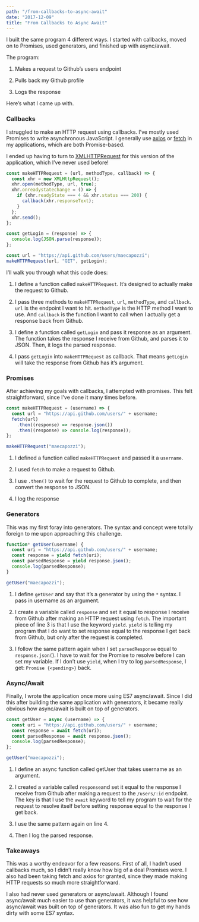 ```yaml
---
path: "/from-callbacks-to-async-await"
date: "2017-12-09"
title: "From Callbacks to Async Await"
---
```


I built the same program 4 different ways. I started with callbacks, moved on to Promises, used generators, and finished up with async/await.

The program:

1.  Makes a request to Github’s users endpoint

2.  Pulls back my Github profile

3.  Logs the response

Here’s what I came up with.

### Callbacks

I struggled to make an HTTP request using callbacks. I’ve mostly used Promises to write asynchronous JavaScript. I generally use [axios](https://github.com/axios/axios) or [fetch](https://developer.mozilla.org/en-US/docs/Web/API/Fetch_API/Using_Fetch) in my applications, which are both Promise-based.

I ended up having to turn to [XMLHTTPRequest](https://developer.mozilla.org/en-US/docs/Web/API/XMLHttpRequest) for this version of the application, which I’ve never used before!

```js
const makeHTTPRequest = (url, methodType, callback) => {
  const xhr = new XMLHttpRequest();
  xhr.open(methodType, url, true);
  xhr.onreadystatechange = () => {
    if (xhr.readyState === 4 && xhr.status === 200) {
      callback(xhr.responseText);
    }
  };
  xhr.send();
};

const getLogin = (response) => {
  console.log(JSON.parse(response));
};

const url = "https://api.github.com/users/maecapozzi";
makeHTTPRequest(url, "GET", getLogin);
```

I’ll walk you through what this code does:

1. I define a function called `makeHTTPRequest`. It’s designed to actually make the request to Github.

2. I pass three methods to `makeHTTPRequest`, `url`, `methodType`, and `callback`. `url` is the endpoint I want to hit. `methodType` is the HTTP method I want to use. And `callback` is the function I want to call when I actually get a response back from Github.

3. I define a function called `getLogin` and pass it response as an argument. The function takes the response I receive from Github, and parses it to JSON. Then, it logs the parsed response.

4. I pass `getLogin` into `makeHTTPRequest` as callback. That means `getLogin` will take the response from Github has it’s argument.

### Promises

After achieving my goals with callbacks, I attempted with promises. This felt straightforward, since I’ve done it many times before.

```js
const makeHTTPRequest = (username) => {
  const url = "https://api.github.com/users/" + username;
  fetch(url)
    .then((response) => response.json())
    .then((response) => console.log(response));
};

makeHTTPRequest("maecapozzi");
```

1. I defined a function called `makeHTTPRequest` and passed it a `username`.

2. I used `fetch` to make a request to Github.

3. I use `.then()` to wait for the request to Github to complete, and then convert the response to JSON.

4. I log the response

### Generators

This was my first foray into generators. The syntax and concept were totally foreign to me upon approaching this challenge.

```js
function* getUser(username) {
  const uri = "https://api.github.com/users/" + username;
  const response = yield fetch(uri);
  const parsedResponse = yield response.json();
  console.log(parsedResponse);
}

getUser("maecapozzi");
```

1. I define `getUser` and say that it’s a generator by using the `*` syntax. I pass in username as an argument.

2. I create a variable called `response` and set it equal to response I receive from Github after making an HTTP request using `fetch`. The important piece of line 3 is that I use the keyword `yield`. `yield` is telling my program that I do want to set response equal to the response I get back from Github, but only after the request is completed.

3. I follow the same pattern again when I set `parsedResponse` equal to `response.json(`). I have to wait for the Promise to resolve before I can set my variable. If I don’t use `yield`, when I try to log `parsedResponse`, I get: `Promise {<pending>}` back.

### Async/Await

Finally, I wrote the application once more using ES7 async/await. Since I did this after building the same application with generators, it became really obvious how async/await is built on top of generators.

```js
const getUser = async (username) => {
  const uri = "https://api.github.com/users/" + username;
  const response = await fetch(uri);
  const parsedResponse = await response.json();
  console.log(parsedResponse);
};

getUser("maecapozzi");
```

1. I define an async function called getUser that takes username as an argument.

2. I created a variable called `response`and set it equal to the response I receive from Github after making a request to the `/users/:id` endpoint. The key is that I use the `await` keyword to tell my program to wait for the request to resolve itself before setting response equal to the response I get back.

3. I use the same pattern again on line 4.

4. Then I log the parsed response.

### Takeaways

This was a worthy endeavor for a few reasons. First of all, I hadn’t used callbacks much, so I didn’t really know how big of a deal Promises were. I also had been taking fetch and axios for granted, since they made making HTTP requests so much more straightforward.

I also had never used generators or async/await. Although I found async/await much easier to use than generators, it was helpful to see how async/await was built on top of generators. It was also fun to get my hands dirty with some ES7 syntax.
